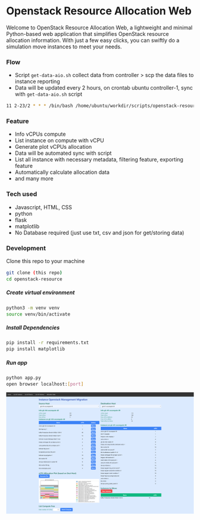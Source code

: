 # Openstack Resource Allocation Web
Welcome to OpenStack Resource Allocation Web, a lightweight and minimal Python-based web application that simplifies OpenStack resource allocation information. With just a few easy clicks, you can swiftly do a simulation move instances to meet your needs.

### Flow
- Script `get-data-aio.sh` collect data from controller > scp the data files to instance reporting
- Data will be updated every 2 hours, on crontab ubuntu controller-1, sync with `get-data-aio.sh` script
```bash
11 2-23/2 * * * /bin/bash /home/ubuntu/workdir/scripts/openstack-resource/get-data-aio.sh >> /home/ubuntu/workdir/scripts/openstack-resource/get-data-aio.log 2>&1
```

### Feature
- Info vCPUs compute
- List instance on compute with vCPU
- Generate plot vCPUs allocation
- Data will be automated sync with script
- List all instance with necessary metadata, filtering feature, exporting feature
- Automatically calculate allocation data
- and many more

### Tech used
- Javascript, HTML, CSS
- python
- flask
- matplotlib
- No Database required (just use txt, csv and json for get/storing data)

### Development
Clone this repo to your machine
```bash
git clone (this repo)
cd openstack-resource
```
##### Create virtual environment
```bash 
python3 -m venv venv
source venv/bin/activate
```

##### Install Dependencies
```bash
pip install -r requirements.txt
pip install matplotlib
```

##### Run app
```bash
python app.py
open browser localhost:[port]
```

![Screenshot Openstack Resource](/screenshot-opre.png?raw=true "Openstack Resource")
